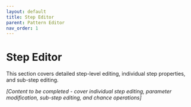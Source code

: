 ```yaml
---
layout: default
title: Step Editor
parent: Pattern Editor
nav_order: 1
---
```


# Step Editor

This section covers detailed step-level editing, individual step properties, and sub-step editing.

*[Content to be completed - cover individual step editing, parameter modification, sub-step editing, and chance operations]*
